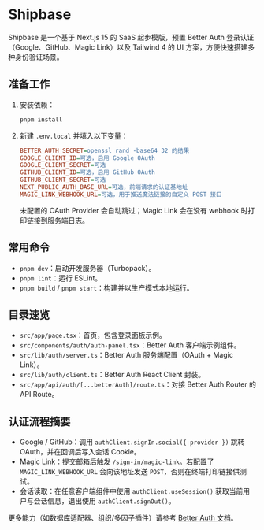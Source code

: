 # Shipbase

Shipbase 是一个基于 Next.js 15 的 SaaS 起步模版，预置 Better Auth 登录认证（Google、GitHub、Magic Link）以及 Tailwind 4 的 UI 方案，方便快速搭建多种身份验证场景。

## 准备工作

1. 安装依赖：
   ```bash
   pnpm install
   ```
2. 新建 `.env.local` 并填入以下变量：
   ```ini
   BETTER_AUTH_SECRET=openssl rand -base64 32 的结果
   GOOGLE_CLIENT_ID=可选，启用 Google OAuth
   GOOGLE_CLIENT_SECRET=可选
   GITHUB_CLIENT_ID=可选，启用 GitHub OAuth
   GITHUB_CLIENT_SECRET=可选
   NEXT_PUBLIC_AUTH_BASE_URL=可选，前端请求的认证基地址
   MAGIC_LINK_WEBHOOK_URL=可选，用于推送魔法链接的自定义 POST 接口
   ```
   未配置的 OAuth Provider 会自动跳过；Magic Link 会在没有 webhook 时打印链接到服务端日志。

## 常用命令

- `pnpm dev`：启动开发服务器（Turbopack）。
- `pnpm lint`：运行 ESLint。
- `pnpm build` / `pnpm start`：构建并以生产模式本地运行。

## 目录速览

- `src/app/page.tsx`：首页，包含登录面板示例。
- `src/components/auth/auth-panel.tsx`：Better Auth 客户端示例组件。
- `src/lib/auth/server.ts`：Better Auth 服务端配置（OAuth + Magic Link）。
- `src/lib/auth/client.ts`：Better Auth React Client 封装。
- `src/app/api/auth/[...betterAuth]/route.ts`：对接 Better Auth Router 的 API Route。

## 认证流程摘要

- Google / GitHub：调用 `authClient.signIn.social({ provider })` 跳转 OAuth，并在回调后写入会话 Cookie。
- Magic Link：提交邮箱后触发 `/sign-in/magic-link`。若配置了 `MAGIC_LINK_WEBHOOK_URL` 会向该地址发送 `POST`，否则在终端打印链接供测试。
- 会话读取：在任意客户端组件中使用 `authClient.useSession()` 获取当前用户与会话信息，退出使用 `authClient.signOut()`。

更多能力（如数据库适配器、组织/多因子插件）请参考 [Better Auth 文档](https://better-auth.com/docs)。
